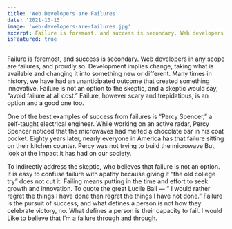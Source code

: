 ```yaml
---
title: 'Web Developers are Failures'
date: '2021-10-15'
image: 'web-developers-are-failures.jpg'
excerpt: Failure is foremost, and success is secondary. Web developers in any scope are failures, and proudly so. Development implies change, taking what is available and changing it into something new or different.
isFeatured: true
---
```


Failure is foremost, and success is secondary. Web developers in any scope are failures, and proudly so. Development implies change, taking what is available and changing it into something new or different. Many times in history, we have had an unanticipated outcome that created something innovative. Failure is not an option to the skeptic, and a skeptic would say, “avoid failure at all cost.” Failure, however scary and trepidatious, is an option and a good one too.

One of the best examples of success from failures is “Percy Spencer,” a self-taught electrical engineer. While working on an active radar, Percy Spencer noticed that the microwaves had melted a chocolate bar in his coat pocket. Eighty years later, nearly everyone in America has that failure sitting on their kitchen counter. Percy was not trying to build the microwave But, look at the impact it has had on our society.

To indirectly address the skeptic, who believes that failure is not an option. It is easy to confuse failure with apathy because giving it “the old college try” does not cut it. Failing means putting in the time and effort to seek growth and innovation. To quote the great Lucile Ball — “ I would rather regret the things I have done than regret the things I have not done.” Failure is the pursuit of success, and what defines a person is not how they celebrate victory, no. What defines a person is their capacity to fail. I would Like to believe that I’m a failure through and through.

```js

```
